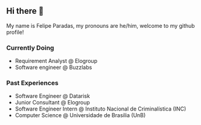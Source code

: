## Hi there 👋

My name is Felipe Paradas, my pronouns are he/him, welcome to my github profile!

### Currently Doing

- Requirement Analyst @ Elogroup
- Software engineer @ Buzzlabs 


### Past Experiences

- Software Engineer @ Datarisk
- Junior Consultant @ Elogroup
- Software Engineer Intern @ Instituto Nacional de Criminalística (INC)
- Computer Science @ Universidade de Brasilia (UnB)
<!--
**fparadas/fparadas** is a ✨ _special_ ✨ repository because its `README.md` (this file) appears on your GitHub profile.

Here are some ideas to get you started:

- 🔭 I’m currently working on ...
- 🌱 I’m currently learning ...
- 👯 I’m looking to collaborate on ...
- 🤔 I’m looking for help with ...
- 💬 Ask me about ...
- 📫 How to reach me: ...
- 😄 Pronouns: ...
- ⚡ Fun fact: ...
-->
